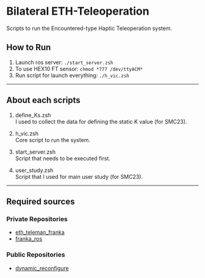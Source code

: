 # Bilateral ETH-Teleoperation   
Scripts to run the Encountered-type Haptic Teleoperation system.   

## How to Run   
1. Launch ros server: `./start_server.zsh`   
2. To use HEX10 FT sensor: `chmod *777 /dev/ttyACM*`   
3. Run script for launch everything: `./h_vic.zsh`    

---------------------

## About each scripts
1. define_Ks.zsh   
I used to collect the data for defining the static K value (for SMC23).   

2. h_vic.zsh    
Core script to run the system.   

3. start_server.zsh   
Script that needs to be executed first.   

4. user_study.zsh   
Script that I used for main user study (for SMC23).   


---------------------

## Required sources

### Private Repositories   
- [eth_teleman_franka](https://github.com/yaesolKim/eth_teleman_franka)   
- [franka_ros](https://github.com/yaesolKim/franka_ros)    

### Public Repositories   
- [dynamic_reconfigure](https://github.com/ros/dynamic_reconfigure)   
